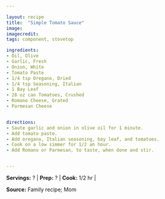 ```yaml
---

layout: recipe
title:  "Simple Tomato Sauce"
image: 
imagecredit: 
tags: component, stovetop

ingredients:
- Oil, Olive
- Garlic, Fresh
- Onion, White
- Tomato Paste
- 1/4 tsp Oregano, Dried
- 1/4 tsp Seasoning, Italian
- 1 Bay Leaf
- 28 oz can Tomatoes, Crushed
- Romano Cheese, Grated
- Parmesan Cheese


directions:
- Saute garlic and onion in olive oil for 1 minute.
- Add tomato paste.
- Add oregano, Italian seasoning, bay leaf, and tomatoes.
- Cook on a low simmer for 1/2 an hour.
- Add Romano or Parmesan, to taste, when done and stir.


---
```


**Servings:** ? | **Prep:** ? | **Cook:** 1/2 hr | 

**Source:** Family recipe; Mom

